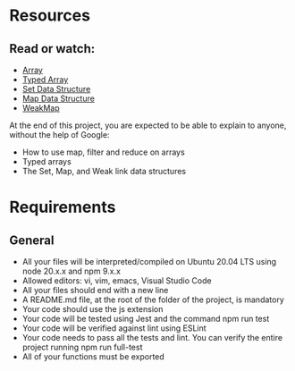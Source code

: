 # Resources
## Read or watch:

- [Array](https://developer.mozilla.org/fr/docs/Web/JavaScript/Reference/Global_Objects/Array)
- [Typed Array](https://developer.mozilla.org/fr/docs/Web/JavaScript/Guide/Typed_arrays)
- [Set Data Structure](https://developer.mozilla.org/fr/docs/Web/JavaScript/Reference/Global_Objects/Set)
- [Map Data Structure](https://developer.mozilla.org/fr/docs/Web/JavaScript/Reference/Global_Objects/Map)
- [WeakMap](https://developer.mozilla.org/fr/docs/Web/JavaScript/Reference/Global_Objects/WeakMap)

At the end of this project, you are expected to be able to explain to anyone, without the help of Google:
- How to use map, filter and reduce on arrays
- Typed arrays
- The Set, Map, and Weak link data structures

# Requirements
## General
- All your files will be interpreted/compiled on Ubuntu 20.04 LTS using node 20.x.x and npm 9.x.x
- Allowed editors: vi, vim, emacs, Visual Studio Code
- All your files should end with a new line
- A README.md file, at the root of the folder of the project, is mandatory
- Your code should use the js extension
- Your code will be tested using Jest and the command npm run test
- Your code will be verified against lint using ESLint
- Your code needs to pass all the tests and lint. You can verify the entire project running npm run full-test
- All of your functions must be exported
